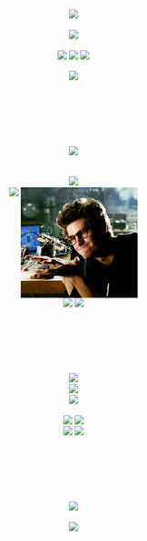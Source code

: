 <!--Title-->
<div align="center">
    <img src="https://capsule-render.vercel.app/api?type=transparent&fontColor=ac47ff&text=Whatever%20you%20can%20imagine&height=150&fontSize=60&desc=I%20can%20create%20(maybe?)&descAlignY=90&animation=blink" />
    </br></br>
    <img src="https://github.com/AndaMiro/AndaMiro/blob/main/imgs/Whateveryoucanimagine.gif?raw=true" />
</div>

</br>

<!--Mini Badges -->
<div align="center">
    <!--Profile-->
    <img src="https://img.shields.io/github/followers/AndaMiro.svg?style=social&label=Follow&maxAge=2592000" />
    <a href="http://github.com/AndaMiro"><img src="https://img.shields.io/badge/-AndaMiro-grey?style=flat&logo=github&logoColor=white" /></a>
    <img src="https://img.shields.io/badge/License-GPL-blue.svg" />
    </br></br>
    <a href="https://google.com"><img src="https://img.shields.io/static/v1?style=for-the-badge&message=Google,+he's+a+god.&color=4285F4&logo=Google&logoColor=FFFFFF&label=" /></a>
</div>

</br></br></br></br></br>

<!--Status-->
<div align="center">
    <img src="https://capsule-render.vercel.app/api?type=transparent&fontColor=ffad14&text=🏆(._.)🏆&height=80&fontSize=60&animation=twinkling" />
    </br></br></br>
    <img src="https://github-profile-trophy.vercel.app/?username=AndaMiro&row=1" />
    </br>
    <img align="top" src="https://github-readme-stats.vercel.app/api?username=AndaMiro&locale=kr&ayout=compact&bg_color=ffffff&title_color=000000&text_color=666666" />
    <img align="top" height="194" src="https://github.com/AndaMiro/AndaMiro/blob/main/imgs/Lookatmyhistory.gif?raw=true" />
    </br>
    <img src="https://github-readme-stats.vercel.app/api/top-langs/?username=AndaMiro&locale=kr&layout=compact&bg_color=ffffff&title_color=000000&text_color=666666&show_icons=true" />
    <a href="https://solved.ac/profile/andamiro"><img src="https://mazassumnida.wtf/api/v2/generate_badge?boj=andamiro" /></a>
</div>

</br></br></br></br></br>

<!--Repo-->
<div align="center">
    <img src="https://capsule-render.vercel.app/api?type=transparent&fontColor=199afc&text=Watch%20me&height=60&fontSize=60" />
    </br>
    <img src="https://capsule-render.vercel.app/api?type=transparent&fontColor=199afc&height=50&desc=Watch%20me%20pls...&descAlignY=30&animation=blinking" />
    </br>
    <!--<img src="https://capsule-render.vercel.app/api?type=waving&height=200&text=Watch%20me&fontAlign=50&fontAlignY=35&color=ac47ff" />-->
    <img src="https://github.com/AndaMiro/AndaMiro/blob/main/imgs/Watchme.gif?raw=true" />
    </br></br>
    <a href="https://github.com/AndaMiro/PyGameProject"><img src="https://github-readme-stats.vercel.app/api/pin/?username=AndaMiro&repo=PyGameProject" /></a>
    <a href="https://github.com/AndaMiro/Todo_Memo"><img src="https://github-readme-stats.vercel.app/api/pin/?username=AndaMiro&repo=Todo_Memo" /></a>
    </br>
    <a href="https://github.com/AndaMiro/Typing_Copy"><img src="https://github-readme-stats.vercel.app/api/pin/?username=AndaMiro&repo=Typing_Copy" /></a>
    <a href="https://github.com/AndaMiro/PMMP-RpgManager"><img src="https://github-readme-stats.vercel.app/api/pin/?username=AndaMiro&repo=PMMP-RpgManager" /></a>
</div>

</br></br></br></br></br>

<!--Talk-->
<div align="center">
    <img src="https://capsule-render.vercel.app/api?type=transparent&fontColor=32a856&text=Disgusting%20bugs&height=60&fontSize=60" />
    </br></br>
    <img src="https://github.com/AndaMiro/AndaMiro/blob/main/imgs/Dearbug.gif?raw=true" />
</div>
